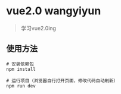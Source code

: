 # vue2.0 wangyiyun

> 学习vue2.0ing

## 使用方法

``` 命令
# 安装依赖包
npm install

# 运行项目（浏览器自行打开页面，修改代码自动刷新）
npm run dev

```
